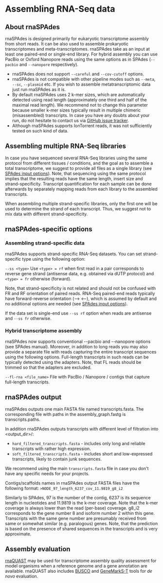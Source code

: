 # Assembling RNA-Seq data

## About rnaSPAdes

rnaSPAdes is designed primarily for eukaryotic transcriptome assembly from short reads. It can be also used to assemble prokaryotic transcriptomes and meta-transcriptomes. 
rnaSPAdes take as an input at least one paired-end or single-end library. For hybrid assembly you can use PacBio or Oxford Nanopore reads using the same options as in SPAdes (`--pacbio` and `--nanopore` respectively).

- rnaSPAdes does not support `--careful` and `--cov-cutoff` options.
- rnaSPAdes is not compatible with other pipeline modes such as `--meta`, `--sc`, `--plasmid` etc. If you wish to assemble metatranscriptomic data just run rnaSPAdes as it is.
- By default rnaSPAdes uses 2 k-mer sizes, which are automatically detected using read length (approximately one third and half of the maximal read length). We recommend not to change this parameter because smaller k-mer sizes typically result in multiple chimeric (misassembled) transcripts. In case you have any doubts about your run, do not hesitate to contact us via [GitHub issue tracker](https://github.com/ablab/spades/issues).
- Although rnaSPAdes supports IonTorrent reads, it was not sufficiently tested on such kind of data.

## Assembling multiple RNA-Seq libraries
In case you have sequenced several RNA-Seq libraries using the same protocol from different tissues / conditions, and the goal as to assemble a total transcriptome, we suggest to provide all files as a single library (see [SPAdes input options](running.md#input-data)). Note, that sequencing using the same protocol implies that the resulting reads have the same length, insert size and strand-specificity. Transcript quantification for each sample can be done afterwards by separately mapping reads from each library to the assembled transcripts.

When assembling multiple strand-specific libraries, only the first one will be used to determine the strand of each transcript. Thus, we suggest not to mix data with different strand-specificity.


## rnaSPAdes-specific options

### Assembling strand-specific data

rnaSPAdes supports strand-specific RNA-Seq datasets. You can set strand-specific type using the following option:

`--ss <type>`
    Use `<type> = rf` when first read in a pair corresponds to reverse gene strand (antisense data, e.g. obtained via dUTP protocol) and `<type> = fr` otherwise (forward). 

Note, that strand-specificity is not related and should not be confused with FR and RF orientation of paired reads. RNA-Seq paired-end reads typically have forward-reverse orientation (--> <--), which is assumed by default and no additional options are needed (see [SPAdes input options](running.md#input-data)).

If the data set is single-end use `--ss rf` option when reads are antisense and `--ss fr` otherwise.

### Hybrid transcriptome assembly

rnaSPAdes now supports conventional --pacbio and --nanopore options (see SPAdes manual). Moreover, in addition to long reads you may also provide a separate file with reads capturing the entire transcript sequences using the following options. Full-length transcripts in such reads can be typically detected using the adapters. Note, that FL reads should be trimmed so that the adapters are excluded.

`--fl-rna <file_name>`
    File with PacBio / Nanopore / contigs that capture full-length transcripts.

## rnaSPAdes output
rnaSPAdes outputs one main FASTA file named transcripts.fasta. The corresponding file with paths in the assembly_graph.fastg is transcripts.paths.

In addition rnaSPAdes outputs transcripts with different level of filtration into <output_dir>/:
- `hard_filtered_transcripts.fasta` - includes only long and reliable transcripts with rather high expression.
- `soft_filtered_transcripts.fasta` - includes short and low-expressed transcripts, likely to contain junk sequences.

We recommend using the main `transcripts.fasta` file in case you don't have any specific needs for your projects. 

Contigs/scaffolds names in rnaSPAdes output FASTA files have the following format:
`>NODE_97_length_6237_cov_11.9819_g8_i2`

Similarly to SPAdes, 97 is the number of the contig, 6237 is its sequence length in nucleotides and 11.9819 is the k-mer coverage. Note that the k-mer coverage is always lower than the read (per-base) coverage. 
g8_i2 corresponds to the gene number 8 and isoform number 2 within this gene. Transcripts with the same gene number are presumably received from same or somewhat similar (e.g. paralogous) genes. Note, that the prediction is based on the presence of shared sequences in the transcripts and is very approximate.

## Assembly evaluation
[rnaQUAST](https://github.com/ablab/rnaquast) may be used for transcriptome assembly quality assessment for model organisms when a reference genome and a gene annotation are available. rnaQUAST also includes [BUSCO](https://busco.ezlab.org/) and [GeneMarkS-T](http://topaz.gatech.edu/GeneMark/) tools for _de novo_ evaluation.

